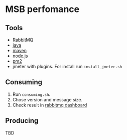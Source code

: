 # MSB perfomance

## Tools

- [RabbitMQ](https://www.rabbitmq.com)
- [java](https://www.java.com/en/)
- [maven](https://spring.io/guides/gs/maven/)
- [node.js](https://nodejs.org/en/)
- [pm2](http://pm2.keymetrics.io)
- jmeter with plugins. For install run `install_jmeter.sh`

## Consuming

1. Run `consuming.sh`.
2. Chose version and message size.
3. Check result in [rabbitmq dashboard](http://localhost:15672/#/queues/%2F/msb%3Aperfomance.testing.d)

## Producing

TBD